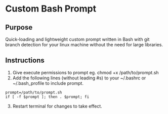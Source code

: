 # Custom Bash Prompt

## Purpose

Quick-loading and lightweight custom prompt written in Bash with git branch detection for your linux machine without the need for large libraries.

## Instructions

1. Give execute permissions to prompt eg. chmod +x /path/to/prompt.sh
2. Add the following lines (without leading #s) to your ~/.bashrc or ~/.bash_profile to include prompt.

```
prompt=/path/to/prompt.sh
if [ -f $prompt ]; then . $prompt; fi
```

3. Restart terminal for changes to take effect.
